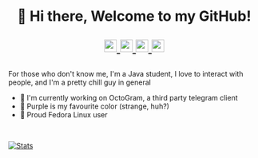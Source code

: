 <h1 align="center">👋 Hi there, Welcome to my GitHub!
  <p align="center">
    <a href="https://t.me/protocolsupport">
      <img width="25px" src="https://www.iconsdb.com/icons/preview/caribbean-blue/telegram-xxl.png"/>
    </a>
    <a href="https://discordapp.com/users/461610631867400212">
      <img width="25px" src="https://www.iconsdb.com/icons/preview/royal-blue/discord-2-xxl.png"/>
    </a>
    <a href="https://www.reddit.com/user/ImOnlyFire">
      <img width="25px" src="https://www.iconsdb.com/icons/preview/soylent-red/reddit-xxl.png"/>
    </a>
    <a rel="me" href="https://mastodon.social/@literallyfiro">
      <img width="25px" src="https://uxwing.com/wp-content/themes/uxwing/download/brands-and-social-media/mastodon-icon.png"/>
    </a>
  </p>
</h1>

For those who don't know me, I'm a Java student, I love to interact with people, and I'm a pretty chill guy in general

- 🐙 I'm currently working on OctoGram, a third party telegram client
- 💜 Purple is my favourite color (strange, huh?)
- 🐧 Proud Fedora Linux user

<br />

<!--- GitHub Stats --->
[![Stats](https://github-readme-stats-axkjyzl4y-firo-duckcom.vercel.app/api?username=ImOnlyFire&count_private=true&show_icons=true&theme=dracula)](https://github.com/anuraghazra/github-readme-stats)
